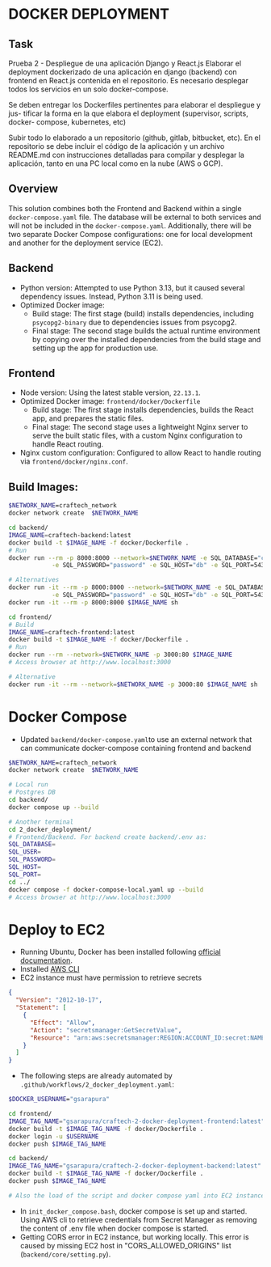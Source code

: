 # DOCKER DEPLOYMENT

## Task
Prueba 2 - Despliegue de una aplicación Django y React.js Elaborar
el deployment dockerizado de una aplicación en django (backend) con frontend
en React.js contenida en el repositorio. Es necesario desplegar todos los servicios
en un solo docker-compose.

Se deben entregar los Dockerfiles pertinentes para elaborar el despliegue y jus-
tificar la forma en la que elabora el deployment (supervisor, scripts, docker-
compose, kubernetes, etc)

Subir todo lo elaborado a un repositorio (github, gitlab, bitbucket, etc). En el
repositorio se debe incluir el código de la aplicación y un archivo README.md
con instrucciones detalladas para compilar y desplegar la aplicación, tanto en
una PC local como en la nube (AWS o GCP).

## Overview
This solution combines both the Frontend and Backend within a single `docker-compose.yaml` file. The database will be external to both services and will not be included in the `docker-compose.yaml`. Additionally, there will be two separate Docker Compose configurations: one for local development and another for the deployment service (EC2).

## Backend
* Python version: Attempted to use Python 3.13, but it caused several dependency issues. Instead, Python 3.11 is being used.
* Optimized Docker image:
  - Build stage: The first stage (build) installs dependencies, including `psycopg2-binary` due to dependencies issues from psycopg2.
  - Final stage: The second stage builds the actual runtime environment by copying over the installed dependencies from the build stage and setting up the app for production use.

## Frontend
* Node version: Using the latest stable version, `22.13.1`.
* Optimized Docker image: `frontend/docker/Dockerfile`
  - Build stage: The first stage installs dependencies, builds the React app, and prepares the static files.
  - Final stage: The second stage uses a lightweight Nginx server to serve the built static files, with a custom Nginx configuration to handle React routing.
* Nginx custom configuration: Configured to allow React to handle routing via `frontend/docker/nginx.conf`.

## Build Images:
```sh
$NETWORK_NAME=craftech_network
docker network create  $NETWORK_NAME

cd backend/
IMAGE_NAME=craftech-backend:latest
docker build -t $IMAGE_NAME -f docker/Dockerfile .
# Run
docker run --rm -p 8000:8000 --network=$NETWORK_NAME -e SQL_DATABASE="core" -e SQL_USER="user" \
            -e SQL_PASSWORD="password" -e SQL_HOST="db" -e SQL_PORT=5432 $IMAGE_NAME

# Alternatives
docker run -it --rm -p 8000:8000 --network=$NETWORK_NAME -e SQL_DATABASE="core" -e SQL_USER="user" \
            -e SQL_PASSWORD="password" -e SQL_HOST="db" -e SQL_PORT=5432 $IMAGE_NAME sh
docker run -it --rm -p 8000:8000 $IMAGE_NAME sh

cd frontend/
# Build
IMAGE_NAME=craftech-frontend:latest
docker build -t $IMAGE_NAME -f docker/Dockerfile .
# Run
docker run --rm --network=$NETWORK_NAME -p 3000:80 $IMAGE_NAME
# Access browser at http://www.localhost:3000

# Alternative
docker run -it --rm --network=$NETWORK_NAME -p 3000:80 $IMAGE_NAME sh
```

# Docker Compose
- Updated `backend/docker-compose.yaml`to use an external network that can communicate docker-compose containing frontend and backend

```sh
$NETWORK_NAME=craftech_network
docker network create  $NETWORK_NAME

# Local run
# Postgres DB
cd backend/
docker compose up --build

# Another terminal
cd 2_docker_deployment/
# Frontend/Backend. For backend create backend/.env as:
SQL_DATABASE=
SQL_USER=
SQL_PASSWORD=
SQL_HOST=
SQL_PORT=
cd ../
docker compose -f docker-compose-local.yaml up --build
# Access browser at http://www.localhost:3000
```

# Deploy to EC2
- Running Ubuntu, Docker has been installed following [official documentation](https://docs.docker.com/engine/install/ubuntu/#install-using-the-repository).
- Installed [AWS CLI](https://docs.aws.amazon.com/cli/latest/userguide/getting-started-install.html)
- EC2 instance must have permission to retrieve secrets
```json
{
  "Version": "2012-10-17",
  "Statement": [
    {
      "Effect": "Allow",
      "Action": "secretsmanager:GetSecretValue",
      "Resource": "arn:aws:secretsmanager:REGION:ACCOUNT_ID:secret:NAME-*" 
    }
  ]
}

```
- The following steps are already automated by `.github/workflows/2_docker_deployment.yaml`:
```sh
$DOCKER_USERNAME="gsarapura"

cd frontend/
IMAGE_TAG_NAME="gsarapura/craftech-2-docker-deployment-frontend:latest"
docker build -t $IMAGE_TAG_NAME -f docker/Dockerfile .
docker login -u $USERNAME
docker push $IMAGE_TAG_NAME

cd backend/
IMAGE_TAG_NAME="gsarapura/craftech-2-docker-deployment-backend:latest"
docker build -t $IMAGE_TAG_NAME -f docker/Dockerfile .
docker push $IMAGE_TAG_NAME

# Also the load of the script and docker compose yaml into EC2 instance as the execution of the script in charge of setting up and running docker compose.
```
- In `init_docker_compose.bash`, docker compose is set up and started. Using AWS cli to retrieve credentials from Secret Manager as removing the content of .env file when docker compose is started.
- Getting CORS error in EC2 instance, but working locally. This error is caused by missing EC2 host in "CORS_ALLOWED_ORIGINS" list (`backend/core/setting.py`).
